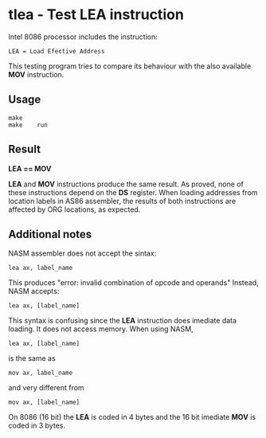 
# __tlea__ - Test LEA instruction

Intel 8086 processor includes the instruction:

	LEA = Load Efective Address

This testing program tries to compare its behaviour with the 
also available __MOV__ instruction.

## Usage

	make
	make	run

## Result
__LEA == MOV__

__LEA__ and __MOV__ instructions produce the same result.
As proved, none of these instructions depend on the __DS__ register.
When loading addresses from location labels in AS86 assembler, 
the results of both instructions are affected by ORG locations, 
as expected.

## Additional notes

NASM assembler does not accept the sintax:

	lea	ax, label_name

This produces "error: invalid combination of opcode and operands"
Instead, NASM accepts:

	lea	ax, [label_name]

This syntax is confusing since the __LEA__ instruction does imediate data loading.
It does not access memory.
When using NASM, 

	lea	ax, [label_name]

is the same as 

	mov	ax, label_name

and very different from

	mov	ax, [label_name]

On 8086 (16 bit) the __LEA__ is coded in 4 bytes and the 16 bit imediate __MOV__ is coded in 3 bytes.


